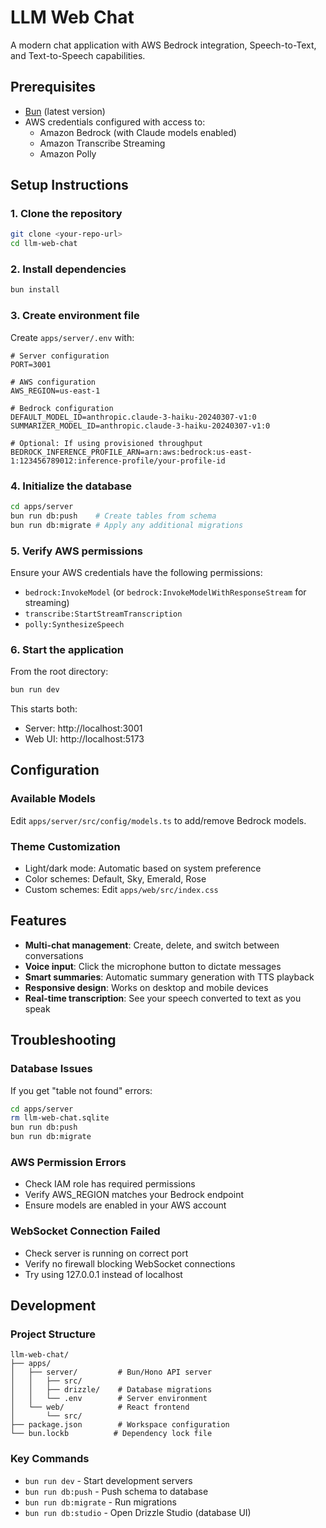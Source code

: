 # LLM Web Chat

A modern chat application with AWS Bedrock integration, Speech-to-Text, and Text-to-Speech capabilities.

## Prerequisites

- [Bun](https://bun.sh) (latest version)
- AWS credentials configured with access to:
  - Amazon Bedrock (with Claude models enabled)
  - Amazon Transcribe Streaming
  - Amazon Polly

## Setup Instructions

### 1. Clone the repository
```bash
git clone <your-repo-url>
cd llm-web-chat
```

### 2. Install dependencies
```bash
bun install
```

### 3. Create environment file
Create `apps/server/.env` with:
```env
# Server configuration
PORT=3001

# AWS configuration
AWS_REGION=us-east-1

# Bedrock configuration
DEFAULT_MODEL_ID=anthropic.claude-3-haiku-20240307-v1:0
SUMMARIZER_MODEL_ID=anthropic.claude-3-haiku-20240307-v1:0

# Optional: If using provisioned throughput
BEDROCK_INFERENCE_PROFILE_ARN=arn:aws:bedrock:us-east-1:123456789012:inference-profile/your-profile-id
```

### 4. Initialize the database
```bash
cd apps/server
bun run db:push    # Create tables from schema
bun run db:migrate # Apply any additional migrations
```

### 5. Verify AWS permissions
Ensure your AWS credentials have the following permissions:
- `bedrock:InvokeModel` (or `bedrock:InvokeModelWithResponseStream` for streaming)
- `transcribe:StartStreamTranscription`
- `polly:SynthesizeSpeech`

### 6. Start the application
From the root directory:
```bash
bun run dev
```

This starts both:
- Server: http://localhost:3001
- Web UI: http://localhost:5173

## Configuration

### Available Models
Edit `apps/server/src/config/models.ts` to add/remove Bedrock models.

### Theme Customization
- Light/dark mode: Automatic based on system preference
- Color schemes: Default, Sky, Emerald, Rose
- Custom schemes: Edit `apps/web/src/index.css`

## Features

- **Multi-chat management**: Create, delete, and switch between conversations
- **Voice input**: Click the microphone button to dictate messages
- **Smart summaries**: Automatic summary generation with TTS playback
- **Responsive design**: Works on desktop and mobile devices
- **Real-time transcription**: See your speech converted to text as you speak

## Troubleshooting

### Database Issues
If you get "table not found" errors:
```bash
cd apps/server
rm llm-web-chat.sqlite
bun run db:push
bun run db:migrate
```

### AWS Permission Errors
- Check IAM role has required permissions
- Verify AWS_REGION matches your Bedrock endpoint
- Ensure models are enabled in your AWS account

### WebSocket Connection Failed
- Check server is running on correct port
- Verify no firewall blocking WebSocket connections
- Try using 127.0.0.1 instead of localhost

## Development

### Project Structure
```
llm-web-chat/
├── apps/
│   ├── server/         # Bun/Hono API server
│   │   ├── src/
│   │   ├── drizzle/    # Database migrations
│   │   └── .env        # Server environment
│   └── web/            # React frontend
│       └── src/
├── package.json        # Workspace configuration
└── bun.lockb          # Dependency lock file
```

### Key Commands
- `bun run dev` - Start development servers
- `bun run db:push` - Push schema to database
- `bun run db:migrate` - Run migrations
- `bun run db:studio` - Open Drizzle Studio (database UI)
